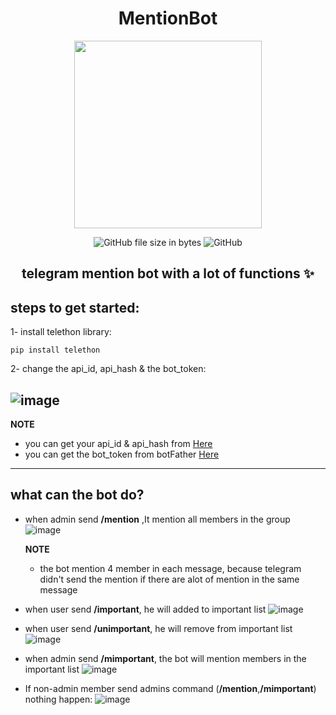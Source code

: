 <p align="center">
  <h1 align="center"> MentionBot </h1>
 <p align="center"> <img src="https://user-images.githubusercontent.com/114514662/236684129-09d51281-a90e-40e3-972c-9f6c716b5a3c.png" data-canonical-src="https://user-images.githubusercontent.com/114514662/236684129-09d51281-a90e-40e3-972c-9f6c716b5a3c.png" width="300" height="300" /><p>

 <p align="center"> <img src="https://img.shields.io/github/size/asmpro7/MentionBot/mentionBot.py?logo=python&amp;logoColor=blue" alt="GitHub file size in bytes"> <img src="https://img.shields.io/github/license/asmpro7/MentionBot" alt="GitHub"></p>
<h2 align="center" id="telegram-mention-bot-with-a-lot-of-functions-">telegram mention bot with a lot of functions ✨</h2>
</p>
<h2 id="steps-to-get-started-">steps to get started:</h2>
<p>1- install telethon library:  </p>
<pre><code class="lang-bash">pip <span class="hljs-keyword">install</span> telethon
</code></pre>
<p>2- change the api_id, api_hash &amp; the bot_token: </p>
<h2 id="-image-https-user-images-githubusercontent-com-114514662-236685570-803dcd47-c2c6-46cf-b82d-d8fb76049e7d-png-"><img src="https://user-images.githubusercontent.com/114514662/236685570-803dcd47-c2c6-46cf-b82d-d8fb76049e7d.png" alt="image">  </h2>
<p><strong>NOTE</strong></p>
<ul>
<li>you can get your api_id &amp; api_hash from <a href="https://my.telegram.org">Here</a>  </li>
<li>you can get the bot_token from botFather <a href="https://t.me/BotFather">Here</a></li>
</ul>
<hr>  
<h2 id="what-can-the-bot-do-">what can the bot do?</h2>
<ul>
<li>when admin send <strong>/mention</strong> ,It mention all members in the group 
<img src="https://user-images.githubusercontent.com/114514662/236686252-ddc52ffd-43c8-4ef3-9615-8553bb6356ec.png" alt="image"><br><p><strong>NOTE</strong></p><ul>
<li>the bot mention 4 member in each message, because telegram didn&#39;t send the mention if there are alot of mention in the same message</li>
</ul></li>
<li><p>when user send <strong>/important</strong>, he will added to important list 
<img src="https://user-images.githubusercontent.com/114514662/236686640-d633f975-dcf1-4a1f-8607-753fb5ef05a3.png" alt="image"></p>
</li>
<li><p>when user send <strong>/unimportant</strong>, he will remove from important list<br><img src="https://user-images.githubusercontent.com/114514662/236686709-ca7d632a-9676-48ab-b22f-b17049702fa4.png" alt="image"></p>
</li>
<li>when admin send <strong>/mimportant</strong>, the bot will mention members in the important list
<img src="https://user-images.githubusercontent.com/114514662/236686911-9a7a5f1f-8e54-406e-8274-9d1f63e47427.png" alt="image"></li>
</ul>  
<ul>
<li>If non-admin member send admins command (<strong>/mention</strong>,<strong>/mimportant</strong>) nothing happen:
<img src="https://user-images.githubusercontent.com/114514662/236687391-16039fb5-5ae2-4977-b914-6d5782584c48.png" alt="image"></li>
</ul>

